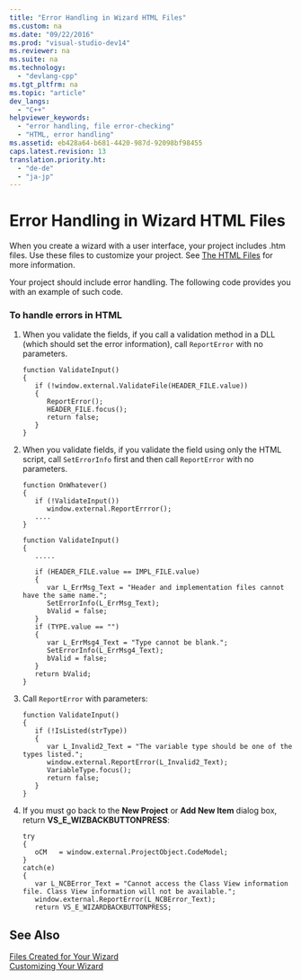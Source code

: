 ```yaml
---
title: "Error Handling in Wizard HTML Files"
ms.custom: na
ms.date: "09/22/2016"
ms.prod: "visual-studio-dev14"
ms.reviewer: na
ms.suite: na
ms.technology: 
  - "devlang-cpp"
ms.tgt_pltfrm: na
ms.topic: "article"
dev_langs: 
  - "C++"
helpviewer_keywords: 
  - "error handling, file error-checking"
  - "HTML, error handling"
ms.assetid: eb428a64-b681-4420-987d-92098bf98455
caps.latest.revision: 13
translation.priority.ht: 
  - "de-de"
  - "ja-jp"
---
```

# Error Handling in Wizard HTML Files
When you create a wizard with a user interface, your project includes .htm files. Use these files to customize your project. See [The HTML Files](../vs140/html-files.md) for more information.  
  
 Your project should include error handling. The following code provides you with an example of such code.  
  
### To handle errors in HTML  
  
1.  When you validate the fields, if you call a validation method in a DLL (which should set the error information), call `ReportError` with no parameters.  
  
    ```  
    function ValidateInput()  
    {  
       if (!window.external.ValidateFile(HEADER_FILE.value))  
       {  
          ReportError();  
          HEADER_FILE.focus();  
          return false;  
       }  
    }  
    ```  
  
2.  When you validate fields, if you validate the field using only the HTML script, call `SetErrorInfo` first and then call `ReportError` with no parameters.  
  
    ```  
    function OnWhatever()  
    {  
       if (!ValidateInput())  
          window.external.ReportErrror();  
       ....  
    }  
  
    function ValidateInput()  
    {  
       .....  
  
       if (HEADER_FILE.value == IMPL_FILE.value)  
       {  
          var L_ErrMsg_Text = "Header and implementation files cannot have the same name.";  
          SetErrorInfo(L_ErrMsg_Text);  
          bValid = false;  
       }  
       if (TYPE.value == "")  
       {  
          var L_ErrMsg4_Text = "Type cannot be blank.";  
          SetErrorInfo(L_ErrMsg4_Text);  
          bValid = false;  
       }  
       return bValid;  
    }  
    ```  
  
3.  Call `ReportError` with parameters:  
  
    ```  
    function ValidateInput()  
    {  
       if (!IsListed(strType))  
       {  
          var L_Invalid2_Text = "The variable type should be one of the types listed.";  
          window.external.ReportError(L_Invalid2_Text);  
          VariableType.focus();  
          return false;  
       }  
    }  
    ```  
  
4.  If you must go back to the **New Project** or **Add New Item** dialog box, return **VS_E_WIZBACKBUTTONPRESS**:  
  
    ```  
    try  
    {  
       oCM   = window.external.ProjectObject.CodeModel;  
    }  
    catch(e)  
    {  
       var L_NCBError_Text = "Cannot access the Class View information   
    file. Class View information will not be available.";  
       window.external.ReportError(L_NCBError_Text);  
       return VS_E_WIZARDBACKBUTTONPRESS;  
    ```  
  
## See Also  
 [Files Created for Your Wizard](../vs140/files-created-for-your-wizard.md)   
 [Customizing Your Wizard](../vs140/customizing-your-wizard.md)